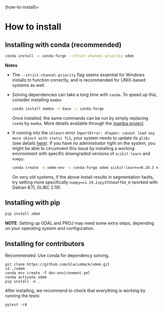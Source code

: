 (how-to-install)=

# How to install

## Installing with conda (recommended)

```bash
conda install -c conda-forge --strict-channel-priority xdem
```

**Notes**

- The `--strict-channel-priority` flag seems essential for Windows installs to function correctly, and is recommended for UNIX-based systems as well.

- Solving dependencies can take a long time with `conda`. To speed up this, consider installing `mamba`:

  ```bash
  conda install mamba -n base -c conda-forge
  ```

  Once installed, the same commands can be run by simply replacing `conda` by `mamba`. More details available through the [mamba project](https://github.com/mamba-org/mamba).

- If running into the `sklearn` error `ImportError: dlopen: cannot load any more object with static TLS`, your system
  needs to update its `glibc` (see details [here](https://github.com/scikit-learn/scikit-learn/issues/14485#issuecomment-822678559)).
  If you have no administrator right on the system, you might be able to circumvent this issue by installing a working
  environment with specific downgraded versions of `scikit-learn` and `numpy`:

  ```bash
  conda create -n xdem-env -c conda-forge xdem scikit-learn==0.20.3 numpy==1.19.*
  ```

  On very old systems, if the above install results in segmentation faults, try setting more specifically
  `numpy==1.19.2=py37h54aff64_0` (worked with Debian 8.11, GLIBC 2.19).

## Installing with pip

```bash
pip install xdem
```

**NOTE**: Setting up GDAL and PROJ may need some extra steps, depending on your operating system and configuration.

## Installing for contributors

Recommended: Use conda for dependency solving.

```shell
git clone https://github.com/GlacioHack/xdem.git
cd ./xdem
conda env create -f dev-environment.yml
conda activate xdem
pip install -e .
```

After installing, we recommend to check that everything is working by running the tests:

`pytest -rA`
